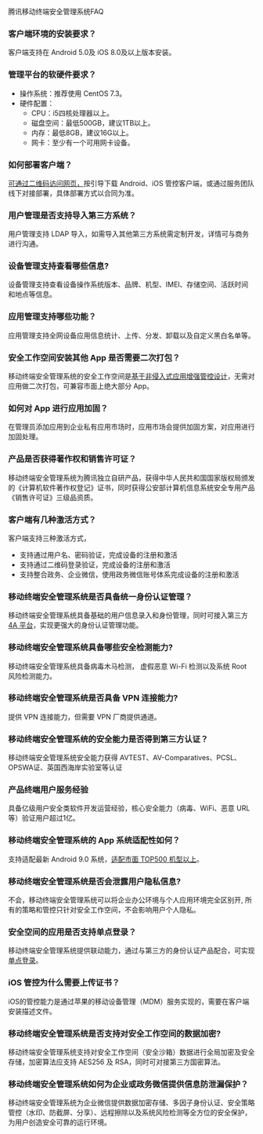 腾讯移动终端安全管理系统FAQ
### 客户端环境的安装要求？
客户端支持在 Android 5.0及 iOS 8.0及以上版本安装。
### 管理平台的软硬件要求？
- 操作系统：推荐使用 CentOS 7.3。
- 硬件配置：
	- CPU：i5四核处理器以上。
	- 磁盘空间：最低500GB，建议1TB以上。
	- 内存：最低8GB，建议16G以上。
	- 网卡：至少有一个可用网卡设备。

### 如何部署客户端？
[可通过二维码访问网页，]()按引导下载 Android、iOS 管控客户端，或通过服务团队线下对接部署，具体部署方式以合同为准。

### 用户管理是否支持导入第三方系统？
用户管理支持 LDAP 导入，如需导入其他第三方系统需定制开发，详情可与商务进行沟通。

### 设备管理支持查看哪些信息?
设备管理支持查看设备操作系统版本、品牌、机型、IMEI、存储空间、活跃时间和地点等信息。

### 应用管理支持哪些功能？
应用管理支持全网设备应用信息统计、上传、分发、卸载以及自定义黑白名单等。

### 安全工作空间安装其他 App 是否需要二次打包？
移动终端安全管理系统的安全工作空间是[基于非侵入式应用增强管控设计]()，无需对应用做二次打包，可兼容市面上绝大部分 App。
### 如何对 App 进行应用加固？
在管理员添加应用到企业私有应用市场时，应用市场会提供加固方案，对应用进行加固处理。

### 产品是否获得著作权和销售许可证？
移动终端安全管理系统为腾讯独立自研产品，获得中华人民共和国国家版权局颁发的《计算机软件著作权登记》证书，同时获得公安部计算机信息系统安全专用产品《销售许可证》三级品资质。

### 客户端有几种激活方式？
客户端支持三种激活方式，
- 支持通过用户名、密码验证，完成设备的注册和激活
- 支持通过二维码登录验证，完成设备的注册和激活
- 支持整合政务、企业微信，使用政务微信账号体系完成设备的注册和激活

### 移动终端安全管理系统是否具备统一身份认证管理？
移动终端安全管理系统具备基础的用户信息录入和身份管理，同时可接入第三方 [4A 平台]()，实现更强大的身份认证管理功能。

### 移动终端安全管理系统具备哪些安全检测能力?
移动终端安全管理系统具备病毒木马检测， 虚假恶意  Wi-Fi 检测以及系统 Root 风险检测能力。

### 移动终端安全管理系统是否具备 VPN 连接能力?
提供 VPN 连接能力，但需要 VPN 厂商提供通道。

### 移动终端安全管理系统的安全能力是否得到第三方认证？
移动终端安全管理系统安全能力获得 AVTEST、AV-Comparatives、PCSL、OPSWA证、英国西海岸实验室等认证

### 产品终端用户服务经验
具备亿级用户安全类软件开发运营经验，核心安全能力（病毒、WiFi、恶意 URL 等）验证用户超过1亿。

### 移动终端安全管理系统的 App 系统适配性如何？
支持适配最新 Android 9.0 系统，[适配市面 TOP500 机型以上]()。

### 移动终端安全管理系统是否会泄露用户隐私信息?
不会，移动终端安全管理系统可以将企业办公环境与个人应用环境完全区别开, 所有的策略和管控只针对安全工作空间，不会影响用户个人隐私。

### 安全空间的应用是否支持单点登录？
移动终端安全管理系统提供联动能力，通过与第三方的身份认证产品配合，可实现 [单点登录]()。

### iOS 管控为什么需要上传证书？
iOS的管控能力是通过苹果的移动设备管理（MDM）服务实现的，需要在客户端安装描述文件。

### 移动终端安全管理系统是否支持对安全工作空间的数据加密?
移动终端安全管理系统支持对安全工作空间（安全沙箱）数据进行全局加密及安全存储，加密算法应支持 AES256 及 RSA，同时可对接第三方国密算法。

### 移动终端安全管理系统如何为企业或政务微信提供信息防泄漏保护？
移动终端安全管理系统为企业微信提供数据加密存储、多因子身份认证、安全策略管控（水印、防截屏、分享）、远程擦除以及系统风险检测等全方位的安全保护，为用户创造安全可靠的运行环境。